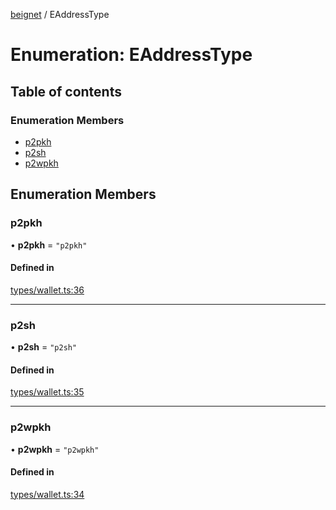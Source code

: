 [beignet](../README.md) / EAddressType

# Enumeration: EAddressType

## Table of contents

### Enumeration Members

- [p2pkh](EAddressType.md#p2pkh)
- [p2sh](EAddressType.md#p2sh)
- [p2wpkh](EAddressType.md#p2wpkh)

## Enumeration Members

### p2pkh

• **p2pkh** = ``"p2pkh"``

#### Defined in

[types/wallet.ts:36](https://github.com/synonymdev/beignet/blob/88520f5/src/types/wallet.ts#L36)

___

### p2sh

• **p2sh** = ``"p2sh"``

#### Defined in

[types/wallet.ts:35](https://github.com/synonymdev/beignet/blob/88520f5/src/types/wallet.ts#L35)

___

### p2wpkh

• **p2wpkh** = ``"p2wpkh"``

#### Defined in

[types/wallet.ts:34](https://github.com/synonymdev/beignet/blob/88520f5/src/types/wallet.ts#L34)
